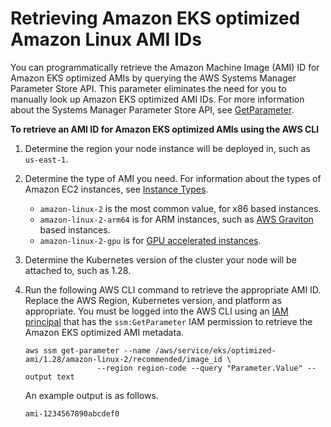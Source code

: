 # Retrieving Amazon EKS optimized Amazon Linux AMI IDs<a name="retrieve-ami-id"></a>

You can programmatically retrieve the Amazon Machine Image \(AMI\) ID for Amazon EKS optimized AMIs by querying the AWS Systems Manager Parameter Store API\. This parameter eliminates the need for you to manually look up Amazon EKS optimized AMI IDs\. For more information about the Systems Manager Parameter Store API, see [GetParameter](https://docs.aws.amazon.com/systems-manager/latest/APIReference/API_GetParameter.html)\.

**To retrieve an AMI ID for Amazon EKS optimized AMIs using the AWS CLI**

1. Determine the region your node instance will be deployed in, such as `us-east-1`\.

1. Determine the type of AMI you need\. For information about the types of Amazon EC2 instances, see [Instance Types](https://docs.aws.amazon.com/AWSEC2/latest/UserGuide/instance-types.html)\.
   + `amazon-linux-2` is the most common value, for x86 based instances\.
   + `amazon-linux-2-arm64` is for ARM instances, such as [AWS Graviton](http://aws.amazon.com/ec2/graviton/) based instances\.
   + `amazon-linux-2-gpu` is for [GPU accelerated instances](https://docs.aws.amazon.com/AWSEC2/latest/UserGuide/accelerated-computing-instances.html#gpu-instances)\.

1. Determine the Kubernetes version of the cluster your node will be attached to, such as 1\.28\.

1. Run the following AWS CLI command to retrieve the appropriate AMI ID\. Replace the AWS Region, Kubernetes version, and platform as appropriate\. You must be logged into the AWS CLI using an [IAM principal](https://docs.aws.amazon.com/IAM/latest/UserGuide/id_roles_terms-and-concepts.html) that has the `ssm:GetParameter` IAM permission to retrieve the Amazon EKS optimized AMI metadata\.

   ```
   aws ssm get-parameter --name /aws/service/eks/optimized-ami/1.28/amazon-linux-2/recommended/image_id \
                   --region region-code --query "Parameter.Value" --output text
   ```

   An example output is as follows\.

   ```
   ami-1234567890abcdef0
   ```
